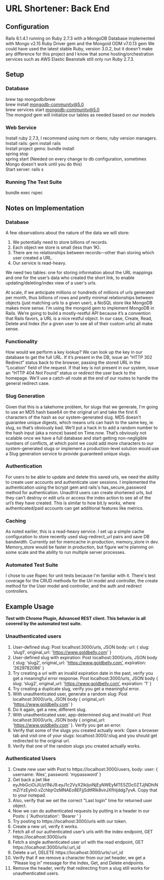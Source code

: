 # URL Shortener: Back End

## Configuration
Rails 6.1.4.1 running on Ruby 2.7.3 with a MongoDB Database implemented with Mongo v2.15 Ruby Driver gem and the Mongoid ODM v7.0.13 gem
We could have used the latest stable Ruby, version 3.0.2, but it doesn't make any difference for this project and I know that some hosting/orchestration services such as AWS Elastic Beanstalk still only run Ruby 2.7.3.

## Setup
### Database
brew tap mongodb/brew  
brew install mongodb-community@5.0  
brew services start mongodb-community@5.0  
The mongoid gem will initialize our tables as needed based on our models  

### Web Service
Install ruby 2.7.3, I recommend using nvm or rbenv, ruby version managers.  
Install rails: gem install rails  
Install project gems: bundle install  
spring stop  
spring start (Needed on every change to db configuration, sometimes Mongo doesn't work until you do this)  
Start server: rails s  

### Running The Test Suite
bundle exec rspec

## Notes on Implementation

### Database
A few observations about the nature of the data we will store:  
1. We potentially need to store billions of records.  
2. Each object we store is small (less than 1K).  
3. There are no relationships between records—other than storing which user created a URL.  
4. Our service is read-heavy.  

We need two tables: one for storing information about the URL mappings and one for the user’s data who created the short link, to enable updating/deleting/index view of a user's urls.  

At scale, if we anticipate millions or hundreds of millions of urls generated per month, thus billions of rows and pretty minimal relationships between objects (just matching urls to a given user), a NoSQL store like MongoDB makes more sense. I'm using the mongoid gem to implement MongoDB in Rails. We’re going to build a mostly-restful API because it’s a convention that Rails favors, a URL is a nice restful object. In our case, Create, Read, Delete and Index (for a given user to see all of their custom urls) all make sense.  

### Functionality
How would we perform a key lookup? We can look up the key in our database to get the full URL. If it’s present in the DB, issue an “HTTP 302 Redirect” status back to the browser, passing the stored URL in the “Location” field of the request. If that key is not present in our system, issue an “HTTP 404 Not Found” status or redirect the user back to the homepage. We'll use a catch-all route at the end of our routes to handle the general redirect case.

### Slug Generation
Given that this is a takehome problem, for slugs that we generate, I'm going to use an MD5 hash base64 on the original url and take the first 6 characters of the hash as our system-generated slug. MD5 doesn't guarantee unique digests, which means urls can hash to the same key, ie. slug, so that’s obviously bad. We’ll put a hack in to add a random number to the hash input (aka a nonce) based on Time.now. That’s obviously not scalable once we have a full database and start getting non-negligible numbers of conflicts, at which point we could add more characters to our system-generated slugs or implement a production-level solution would use a Slug generation service to provide guaranteed unique slugs.

### Authentication
For users to be able to update and delete this saved urls, we need the ability to create user accounts and authenticate user sessions. I implemented the authentication using the bcrypt gem and rails's has_secure_password method for authentication. Unauth’d users can create shortened urls, but they can’t destroy or edit urls or access the index action to see all of the url’s they have created. This is similar to how bit.ly works, where authenticated/paid accounts can get additional features like metrics.

### Caching
As noted earlier, this is a read-heavy service. I set up a simple cache configuration to store recently used slug-redirect_url pairs and save DB bandwidth.
Currently set for memcache in production, memory_store in dev. 
Memory_store would be faster in production, but figure we're planning on some scale and the ability to run multiple server processes.

### Automated Test Suite
I chose to use Rspec for unit tests because I'm familiar with it. There's test coverage for the CRUD methods for the Url model and controller, the create method for the User model and controller, and the auth and redirect controllers.

## Example Usage
**Test with Chrome Plugin, Advanced REST client. This behavior is all covered by the automated test suite.**

### Unauthenticated users
1. User-defined slug: Post localhost:3000/urls, JSON body: url: { slug: ‘slug1’, original_url: 'https://www.goldbelly.com' } 
2. User-defined slug with expiration: Post localhost:3000/urls, JSON body { slug: ‘slug2’, original_url: 'https://www.goldbelly.com’, expiration: ‘2629782086’ } 
3. Try creating a url with an invalid expiration date in the past, verify you get a meaningful error response. Post localhost:3000/urls, JSON body { slug: ‘slug2’, original_url: 'https://www.goldbelly.com’, expiration: '1' } 
4. Try creating a duplicate slug, verify you get a meaningful error.
5. With unauthenticated user, generate a random slug: Post localhost:3000/urls, JSON body { original_url: 'https://www.goldbelly.com' } 
6. Do it again, get a new, different slug.
7. With unauthenticated user, app-determined slug and invalid url: Post localhost:3000/urls, JSON body { original_url: 'https://www.goldbelly.com' }. Verify you get an error.
8. Verify that some of the slugs you created actually work: Open a browser tab and visit one of your slugs: localhost:3000/:slug and you should get redirected to the original url.
9. Verify that one of the random slugs you created actually works.

### Authenticated Users
1. Create new user with Post to https://localhost:3000/users, body: user: { username: ‘Alex’, password: ‘mypassword’ }
2. Get back a jwt like eyJhbGciOiJIUzI1NiJ9.eyJ1c2VyX2lkIjoiNjEyNWEyMTE5ZDc0ZTJjNDhiNmZiYzEyIn0.vZchbjrOzMNAEo8EFjjSdtfRIk8virJXfhIjddg7yvA. Copy that to your notepad.
3. Also, verify that we set the correct "Last login" time for returned user object.
4. Now we can do authenticated requests by putting in a header in our Posts: { 'Authorization': 'Bearer <token>' }
5. Try posting to https://localhost:3000/urls with our token.
6. Create a new url, verify it works.
7. Fetch all of our authenticated user’s urls with the index endpoint, GET https://localhost:3000/urls
8. Fetch a single authenticated user url with the read endpoint, GET https://localhost:3000/urls/:url_id
9. Delete a url, DELETE https://localhost:3000/urls/:url_id
10. Verify that if we remove a character from our jwt header, we get a “Please log in” message for the Index, Get, and Delete endpoints.
11. Remove the header, verify that redirecting from a slug still works for unauthenticated users.
